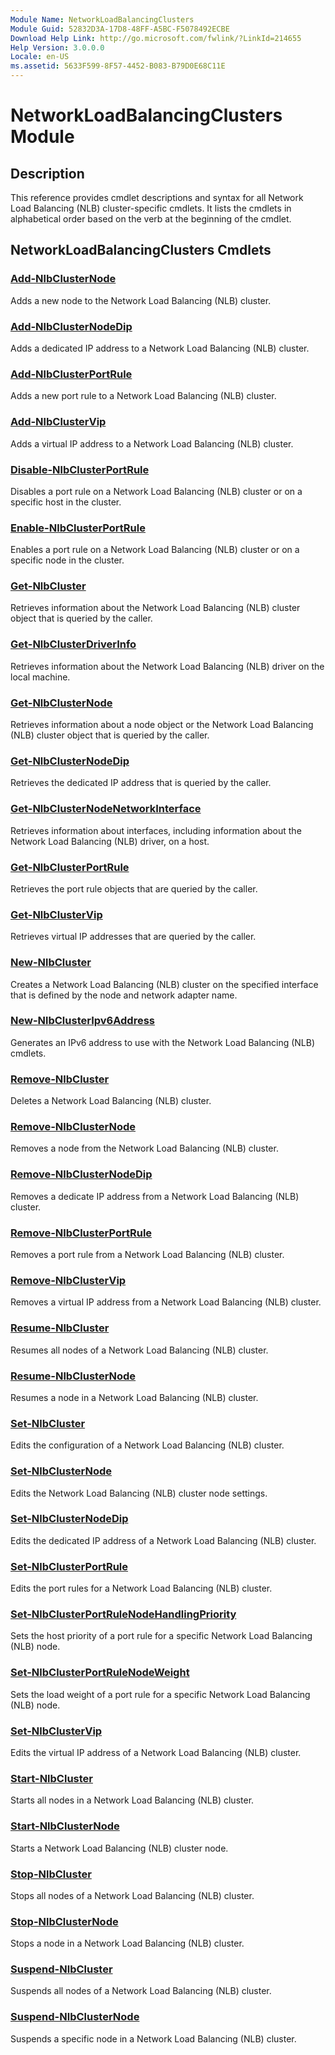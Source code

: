 ```yaml
---
Module Name: NetworkLoadBalancingClusters
Module Guid: 52832D3A-17D8-48FF-A5BC-F5078492ECBE
Download Help Link: http://go.microsoft.com/fwlink/?LinkId=214655
Help Version: 3.0.0.0
Locale: en-US
ms.assetid: 5633F599-8F57-4452-B083-B79D0E68C11E
---
```


# NetworkLoadBalancingClusters Module
## Description
This reference provides cmdlet descriptions and syntax for all Network Load Balancing (NLB) cluster-specific cmdlets. It lists the cmdlets in alphabetical order based on the verb at the beginning of the cmdlet.

## NetworkLoadBalancingClusters Cmdlets
### [Add-NlbClusterNode](./Add-NlbClusterNode.md)
Adds a new node to the Network Load Balancing (NLB) cluster.

### [Add-NlbClusterNodeDip](./Add-NlbClusterNodeDip.md)
Adds a dedicated IP address to a Network Load Balancing (NLB) cluster.

### [Add-NlbClusterPortRule](./Add-NlbClusterPortRule.md)
Adds a new port rule to a Network Load Balancing (NLB) cluster.

### [Add-NlbClusterVip](./Add-NlbClusterVip.md)
Adds a virtual IP address to a Network Load Balancing (NLB) cluster.

### [Disable-NlbClusterPortRule](./Disable-NlbClusterPortRule.md)
Disables a port rule on a Network Load Balancing (NLB) cluster or on a specific host in the cluster.

### [Enable-NlbClusterPortRule](./Enable-NlbClusterPortRule.md)
Enables a port rule on a Network Load Balancing (NLB) cluster or on a specific node in the cluster.

### [Get-NlbCluster](./Get-NlbCluster.md)
Retrieves information about the Network Load Balancing (NLB) cluster object that is queried by the caller.

### [Get-NlbClusterDriverInfo](./Get-NlbClusterDriverInfo.md)
Retrieves information about the Network Load Balancing (NLB) driver on the local machine.

### [Get-NlbClusterNode](./Get-NlbClusterNode.md)
Retrieves information about a node object or the Network Load Balancing (NLB) cluster object that is queried by the caller.

### [Get-NlbClusterNodeDip](./Get-NlbClusterNodeDip.md)
Retrieves the dedicated IP address that is queried by the caller.

### [Get-NlbClusterNodeNetworkInterface](./Get-NlbClusterNodeNetworkInterface.md)
Retrieves information about interfaces, including information about the Network Load Balancing (NLB) driver, on a host.

### [Get-NlbClusterPortRule](./Get-NlbClusterPortRule.md)
Retrieves the port rule objects that are queried by the caller.

### [Get-NlbClusterVip](./Get-NlbClusterVip.md)
Retrieves virtual IP addresses that are queried by the caller.

### [New-NlbCluster](./New-NlbCluster.md)
Creates a Network Load Balancing (NLB) cluster on the specified interface that is defined by the node and network adapter name.

### [New-NlbClusterIpv6Address](./New-NlbClusterIpv6Address.md)
Generates an IPv6 address to use with the Network Load Balancing (NLB) cmdlets.

### [Remove-NlbCluster](./Remove-NlbCluster.md)
Deletes a Network Load Balancing (NLB) cluster.

### [Remove-NlbClusterNode](./Remove-NlbClusterNode.md)
Removes a node from the Network Load Balancing (NLB) cluster.

### [Remove-NlbClusterNodeDip](./Remove-NlbClusterNodeDip.md)
Removes a dedicate IP address from a Network Load Balancing (NLB) cluster.

### [Remove-NlbClusterPortRule](./Remove-NlbClusterPortRule.md)
Removes a port rule from a Network Load Balancing (NLB) cluster.

### [Remove-NlbClusterVip](./Remove-NlbClusterVip.md)
Removes a virtual IP address from a Network Load Balancing (NLB) cluster.

### [Resume-NlbCluster](./Resume-NlbCluster.md)
Resumes all nodes of a Network Load Balancing (NLB) cluster.

### [Resume-NlbClusterNode](./Resume-NlbClusterNode.md)
Resumes a node in a Network Load Balancing (NLB) cluster.

### [Set-NlbCluster](./Set-NlbCluster.md)
Edits the configuration of a Network Load Balancing (NLB) cluster.

### [Set-NlbClusterNode](./Set-NlbClusterNode.md)
Edits the Network Load Balancing (NLB) cluster node settings.

### [Set-NlbClusterNodeDip](./Set-NlbClusterNodeDip.md)
Edits the dedicated IP address of a Network Load Balancing (NLB) cluster.

### [Set-NlbClusterPortRule](./Set-NlbClusterPortRule.md)
Edits the port rules for a Network Load Balancing (NLB) cluster.

### [Set-NlbClusterPortRuleNodeHandlingPriority](./Set-NlbClusterPortRuleNodeHandlingPriority.md)
Sets the host priority of a port rule for a specific Network Load Balancing (NLB) node.

### [Set-NlbClusterPortRuleNodeWeight](./Set-NlbClusterPortRuleNodeWeight.md)
Sets the load weight of a port rule for a specific Network Load Balancing (NLB) node.

### [Set-NlbClusterVip](./Set-NlbClusterVip.md)
Edits the virtual IP address of a Network Load Balancing (NLB) cluster.

### [Start-NlbCluster](./Start-NlbCluster.md)
Starts all nodes in a Network Load Balancing (NLB) cluster.

### [Start-NlbClusterNode](./Start-NlbClusterNode.md)
Starts a Network Load Balancing (NLB) cluster node.

### [Stop-NlbCluster](./Stop-NlbCluster.md)
Stops all nodes of a Network Load Balancing (NLB) cluster.

### [Stop-NlbClusterNode](./Stop-NlbClusterNode.md)
Stops a node in a Network Load Balancing (NLB) cluster.

### [Suspend-NlbCluster](./Suspend-NlbCluster.md)
Suspends all nodes of a Network Load Balancing (NLB) cluster.

### [Suspend-NlbClusterNode](./Suspend-NlbClusterNode.md)
Suspends a specific node in a Network Load Balancing (NLB) cluster.

